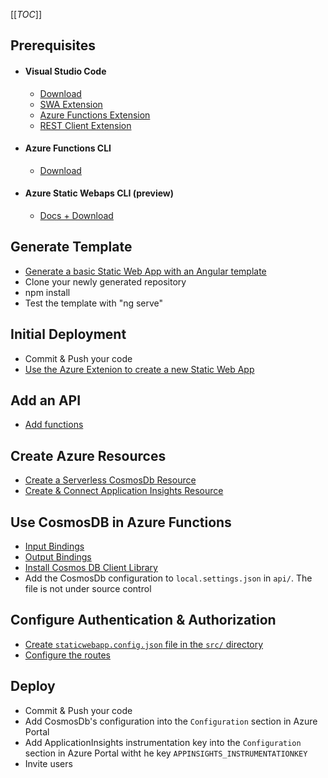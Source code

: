 [[_TOC_]]

## Prerequisites
- #### Visual Studio Code
	- [Download](https://code.visualstudio.com/)
	- [SWA Extension](https://marketplace.visualstudio.com/items?itemName=ms-azuretools.vscode-azurestaticwebapps)
	- [Azure Functions Extension](https://marketplace.visualstudio.com/items?itemName=ms-azuretools.vscode-azurefunctions)
	- [REST Client Extension](https://marketplace.visualstudio.com/items?itemName=humao.rest-client)

- #### Azure Functions CLI
	- [Download](https://www.npmjs.com/package/azure-functions-core-tools)

- #### Azure Static Webaps CLI (preview)
	- [Docs + Download](https://github.com/Azure/static-web-apps-cli)



## Generate Template
- [Generate a basic Static Web App with an Angular template](https://docs.microsoft.com/en-us/azure/static-web-apps/getting-started?tabs=angular)
- Clone your newly generated repository	
- npm install
- Test the template with "ng serve"


## Initial Deployment
- Commit & Push your code
- [Use the Azure Extenion to create a new Static Web App](https://docs.microsoft.com/en-us/azure/static-web-apps/getting-started?tabs=angular)


## Add an API
- [Add functions](https://docs.microsoft.com/en-us/azure/static-web-apps/add-api?tabs=vanilla-javascript)

## Create Azure Resources
- [Create a Serverless CosmosDb Resource](https://docs.microsoft.com/en-us/azure/cosmos-db/create-cosmosdb-resources-portal)
- [Create & Connect Application Insights Resource](https://dev.to/azure/getting-logs-from-static-web-apps-apis-m5l)


## Use CosmosDB in Azure Functions
- [Input Bindings](https://docs.microsoft.com/en-us/azure/azure-functions/functions-bindings-cosmosdb-v2-input?tabs=javascript)
- [Output Bindings](https://docs.microsoft.com/en-us/azure/azure-functions/functions-bindings-cosmosdb-v2-output?tabs=javascript)
- [Install Cosmos DB Client Library](https://docs.microsoft.com/en-us/javascript/api/overview/azure/cosmos-readme?view=azure-node-latest)
- Add the CosmosDb configuration to `local.settings.json` in `api/`. The file is not under source control


## Configure Authentication & Authorization
- [Create `staticwebapp.config.json` file in the `src/` directory](https://docs.microsoft.com/en-us/azure/static-web-apps/configuration#routes)
- [Configure the routes](https://github.com/MoaidHathot/HackaLearn-SWA-Angular-Demo/blob/main/src/staticwebapp.config.json)

## Deploy
- Commit & Push your code
- Add CosmosDb's configuration into the `Configuration` section in Azure Portal
- Add ApplicationInsights instrumentation key into the `Configuration` section in Azure Portal witht he key `APPINSIGHTS_INSTRUMENTATIONKEY`
- Invite users